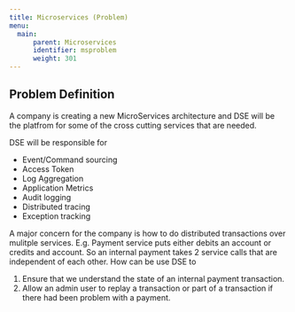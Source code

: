 ```yaml
---
title: Microservices (Problem)
menu:
  main:
      parent: Microservices
      identifier: msproblem
      weight: 301
---
```


## Problem Definition

A company is creating a new MicroServices architecture and DSE will be the platfrom for some of the cross cutting services that are needed.

DSE will be responsible for 

* Event/Command sourcing
* Access Token
* Log Aggregation
* Application Metrics 
* Audit logging 
* Distributed tracing
* Exception tracking

A major concern for the company is how to do distributed transactions over mulitple services. 
E.g. 
Payment service puts either debits an account or credits and account. So an internal payment takes 2 service calls that are independent of each other. How can be use DSE to 

  1. Ensure that we understand the state of an internal payment transaction.
  2. Allow an admin user to replay a transaction or part of a transaction if there had been problem with a payment.
